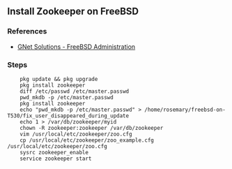 ## Install Zookeeper on FreeBSD

### References
* [GNet Solutions - FreeBSD Administration](https://project.altservice.com/issues/890)

### Steps

```
	pkg update && pkg upgrade
 	pkg install zookeeper
  	diff /etc/passwd /etc/master.passwd
  	pwd_mkdb -p /etc/master.passwd
  	pkg install zookeeper
  	echo "pwd_mkdb -p /etc/master.passwd" > /home/rosemary/freebsd-on-T530/fix_user_disappeared_during_update
  	echo 1 > /var/db/zookeeper/myid
  	chown -R zookeeper:zookeeper /var/db/zookeeper
  	vim /usr/local/etc/zookeeper/zoo.cfg
  	cp /usr/local/etc/zookeeper/zoo_example.cfg /usr/local/etc/zookeeper/zoo.cfg
	sysrc zookeeper_enable
  	service zookeeper start
```
